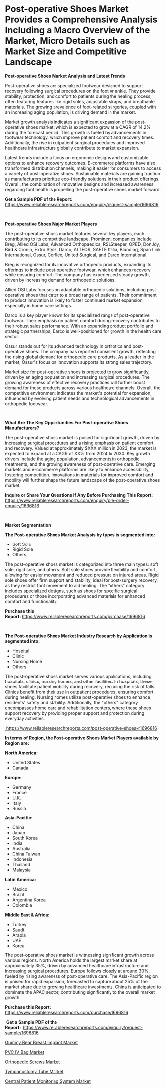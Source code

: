<p><h1>Post-operative Shoes Market Provides a Comprehensive Analysis Including a Macro Overview of the Market, Micro Details such as Market Size and Competitive Landscape</h1></p><p><strong>Post-operative Shoes Market Analysis and Latest Trends</strong></p>
<p><p>Post-operative shoes are specialized footwear designed to support recovery following surgical procedures on the foot or ankle. They provide stability, protection, and comfort to patients during the healing process, often featuring features like rigid soles, adjustable straps, and breathable materials. The growing prevalence of foot-related surgeries, coupled with an increasing aging population, is driving demand in the market.</p><p>Market growth analysis indicates a significant expansion of the post-operative shoes market, which is expected to grow at a CAGR of 14.2% during the forecast period. This growth is fueled by advancements in footwear technology, which improve patient comfort and recovery times. Additionally, the rise in outpatient surgical procedures and improved healthcare infrastructure globally contribute to market expansion. </p><p>Latest trends include a focus on ergonomic designs and customizable options to enhance recovery outcomes. E-commerce platforms have also transformed distribution channels, making it easier for consumers to access a variety of post-operative shoes. Sustainable materials are gaining traction as manufacturers prioritize eco-friendly solutions in their product offerings. Overall, the combination of innovative designs and increased awareness regarding foot health is propelling the post-operative shoes market forward.</p></p>
<p><strong>Get a Sample PDF of the Report:&nbsp;</strong> <a href="https://www.reliableresearchreports.com/enquiry/request-sample/1696816?utm_campaign=1621&utm_medium=2&utm_source=Github&utm_content=ia&utm_term=20102024&utm_id=post-operative-shoes">https://www.reliableresearchreports.com/enquiry/request-sample/1696816</a></p>
<p>&nbsp;</p>
<p><strong>Post-operative Shoes Major Market Players</strong></p>
<p><p>The post-operative shoes market features several key players, each contributing to its competitive landscape. Prominent companies include Breg, Allied OSI Labs, Advanced Orthopaedics, RSLSteeper, OPED, DonJoy, Bird & Cronin, Extro Style, Darco, ALTEOR, SAFTE Italia, Blunding, Span Link International, Ossur, Corflex, United Surgical, and Darco International.</p><p>Breg is recognized for its innovative orthopedic products, expanding its offerings to include post-operative footwear, which enhances recovery while ensuring comfort. The company has experienced steady growth, driven by increasing demand for orthopedic solutions.</p><p>Allied OSI Labs focuses on adaptable orthopedic solutions, including post-operative shoes that cater to a broad range of patients. Their commitment to product innovation is likely to foster continued market expansion, especially in home care settings.</p><p>Darco is a key player known for its specialized range of post-operative footwear. Their emphasis on patient comfort during recovery contributes to their robust sales performance. With an expanding product portfolio and strategic partnerships, Darco is well-positioned for growth in the health care sector.</p><p>Ossur stands out for its advanced technology in orthotics and post-operative shoes. The company has reported consistent growth, reflecting the rising global demand for orthopedic care products. As a leader in the market, Ossur's focus on innovation supports its strong sales trajectory.</p><p>Market size for post-operative shoes is projected to grow significantly, driven by an aging population and increasing surgical procedures. The growing awareness of effective recovery practices will further boost demand for these products across various healthcare channels. Overall, the competitive environment indicates the market's potential for expansion, influenced by evolving patient needs and technological advancements in orthopedic footwear.</p></p>
<p>&nbsp;</p>
<p><strong>What Are The Key Opportunities For Post-operative Shoes Manufacturers?</strong></p>
<p><p>The post-operative shoes market is poised for significant growth, driven by increasing surgical procedures and a rising emphasis on patient comfort and recovery. Valued at approximately $XXX million in 2023, the market is expected to expand at a CAGR of XX% from 2024 to 2030. Key growth drivers include the aging population, advancements in orthopedic treatments, and the growing awareness of post-operative care. Emerging markets and e-commerce platforms are likely to enhance accessibility, fostering competition. Innovations in materials for improved comfort and mobility will further shape the future landscape of the post-operative shoes market.</p></p>
<p><strong>Inquire or Share Your Questions If Any Before Purchasing This Report:</strong> <a href="https://www.reliableresearchreports.com/enquiry/pre-order-enquiry/1696816?utm_campaign=1621&utm_medium=2&utm_source=Github&utm_content=ia&utm_term=20102024&utm_id=post-operative-shoes">https://www.reliableresearchreports.com/enquiry/pre-order-enquiry/1696816</a></p>
<p>&nbsp;</p>
<p><strong>Market Segmentation</strong></p>
<p><strong>The Post-operative Shoes Market Analysis by types is segmented into:</strong></p>
<p><ul><li>Soft Sole</li><li>Rigid Sole</li><li>Others</li></ul></p>
<p><p>The post-operative shoes market is categorized into three main types: soft sole, rigid sole, and others. Soft sole shoes provide flexibility and comfort, allowing for easier movement and reduced pressure on injured areas. Rigid sole shoes offer firm support and stability, ideal for post-surgery recovery, as they restrict foot movement to aid healing. The "others" category includes specialized designs, such as shoes for specific surgical procedures or those incorporating advanced materials for enhanced comfort and functionality.</p></p>
<p><strong>Purchase this Report:&nbsp;</strong><a href="https://www.reliableresearchreports.com/purchase/1696816?utm_campaign=1621&utm_medium=2&utm_source=Github&utm_content=ia&utm_term=20102024&utm_id=post-operative-shoes">https://www.reliableresearchreports.com/purchase/1696816</a></p>
<p>&nbsp;</p>
<p><strong>The Post-operative Shoes Market Industry Research by Application is segmented into:</strong></p>
<p><ul><li>Hospital</li><li>Clinic</li><li>Nursing Home</li><li>Others</li></ul></p>
<p><p>The post-operative shoes market serves various applications, including hospitals, clinics, nursing homes, and other facilities. In hospitals, these shoes facilitate patient mobility during recovery, reducing the risk of falls. Clinics benefit from their use in outpatient procedures, ensuring comfort during healing. Nursing homes utilize post-operative shoes to enhance residents' safety and stability. Additionally, the "others" category encompasses home care and rehabilitation centers, where these shoes support recovery by providing proper support and protection during everyday activities.</p></p>
<p><a href="https://www.reliableresearchreports.com/post-operative-shoes-r1696816?utm_campaign=1621&utm_medium=2&utm_source=Github&utm_content=ia&utm_term=20102024&utm_id=post-operative-shoes">&nbsp;https://www.reliableresearchreports.com/post-operative-shoes-r1696816</a></p>
<p><strong>In terms of Region, the Post-operative Shoes Market Players available by Region are:</strong></p>
<p>
    <p> <strong> North America: </strong>
        <ul>
            <li>United States</li>
            <li>Canada</li>
        </ul>
        </p> 
    <p> <strong> Europe: </strong>
        <ul>
            <li>Germany</li>
            <li>France</li>
            <li>U.K.</li>
            <li>Italy</li>
            <li>Russia</li>
        </ul>
        </p> 
    <p> <strong> Asia-Pacific: </strong>
        <ul>
            <li>China</li>
            <li>Japan</li>
            <li>South Korea</li>
            <li>India</li>
            <li>Australia</li>
            <li>China Taiwan</li>
            <li>Indonesia</li>
            <li>Thailand</li>
            <li>Malaysia</li>
        </ul>
        </p> 
    <p> <strong> Latin America: </strong>
        <ul>
            <li>Mexico</li>
            <li>Brazil</li>
            <li>Argentina Korea</li>
            <li>Colombia</li>
        </ul>
        </p> 
    <p> <strong> Middle East & Africa: </strong>
        <ul>
            <li>Turkey</li>
            <li>Saudi</li>
            <li>Arabia</li>
            <li>UAE</li>
            <li>Korea</li>
        </ul>
    </p>
    </p>
<p><p>The post-operative shoes market is witnessing significant growth across various regions. North America holds the largest market share at approximately 35%, driven by advanced healthcare infrastructure and increasing surgical procedures. Europe follows closely at around 30%, fueled by rising awareness of post-operative care. The Asia-Pacific region is poised for rapid expansion, forecasted to capture about 25% of the market share due to growing healthcare investments. China is anticipated to dominate the APAC sector, contributing significantly to the overall market growth.</p></p>
<p><strong>Purchase this Report: </strong><a href="https://www.reliableresearchreports.com/purchase/1696816?utm_campaign=1621&utm_medium=2&utm_source=Github&utm_content=ia&utm_term=20102024&utm_id=post-operative-shoes">https://www.reliableresearchreports.com/purchase/1696816</a></p>
<p>&nbsp;<strong>Get a Sample PDF of the Report:&nbsp;&nbsp;</strong><a href="https://www.reliableresearchreports.com/enquiry/request-sample/1696816?utm_campaign=1621&utm_medium=2&utm_source=Github&utm_content=ia&utm_term=20102024&utm_id=post-operative-shoes">https://www.reliableresearchreports.com/enquiry/request-sample/1696816</a></p>
<p><strong></strong></p>
<p><p><a href="https://www.linkedin.com/pulse/gummy-bear-breast-implant-market-essentials-key-players-venve?utm_campaign=1621&utm_medium=2&utm_source=Github&utm_content=ia&utm_term=20102024&utm_id=post-operative-shoes">Gummy Bear Breast Implant Market</a></p><p><a href="https://www.linkedin.com/pulse/strategic-forecast-pvc-iv-bag-market-growth-trends-size-2024-ni3ge?utm_campaign=1621&utm_medium=2&utm_source=Github&utm_content=ia&utm_term=20102024&utm_id=post-operative-shoes">PVC IV Bag Market</a></p><p><a href="https://www.linkedin.com/pulse/decoding-orthopedic-screws-market-signals-growth-algorithms-hbjse?utm_campaign=1621&utm_medium=2&utm_source=Github&utm_content=ia&utm_term=20102024&utm_id=post-operative-shoes">Orthopedic Screws Market</a></p><p><a href="https://www.linkedin.com/pulse/tympanostomy-tube-market-transformation-comparative-analysis-lfvqe?utm_campaign=1621&utm_medium=2&utm_source=Github&utm_content=ia&utm_term=20102024&utm_id=post-operative-shoes">Tympanostomy Tube Market</a></p><p><a href="https://www.linkedin.com/pulse/central-patient-monitoring-system-market-industry-trends-forecast-yjnxe?utm_campaign=1621&utm_medium=2&utm_source=Github&utm_content=ia&utm_term=20102024&utm_id=post-operative-shoes">Central Patient Monitoring System Market</a></p></p>